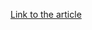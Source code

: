 [Link to the article](https://mcafee.com/blogs/other-blogs/mcafee-labs/the-newest-malicious-actor-squirrelwaffle-malicious-doc/)

